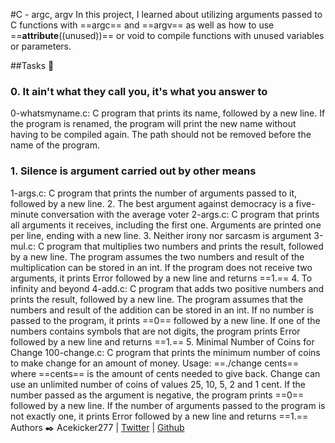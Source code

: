 
#C - argc, argv
In this project, I learned about utilizing arguments passed to C functions with ==argc== and ==argv== as well as how to use ==__attribute__((unused))== or void to compile functions with unused variables or parameters.

##Tasks 📃

### 0. It ain't what they call you, it's what you answer to

0-whatsmyname.c: C program that prints its name, followed by a new line.
If the program is renamed, the program will print the new name without having to be compiled again.
The path should not be removed before the name of the program.

### 1. Silence is argument carried out by other means

1-args.c: C program that prints the number of arguments passed to it, followed by a new line.
2. The best argument against democracy is a five-minute conversation with the average voter
2-args.c: C program that prints all arguments it receives, including the first one.
Arguments are printed one per line, ending with a new line.
3. Neither irony nor sarcasm is argument
3-mul.c: C program that multiplies two numbers and prints the result, followed by a new line.
The program assumes the two numbers and result of the multiplication can be stored in an int.
If the program does not receive two arguments, it prints Error followed by a new line and returns ==1.==
4. To infinity and beyond
4-add.c: C program that adds two positive numbers and prints the result, followed by a new line.
The program assumes that the numbers and result of the addition can be stored in an int.
If no number is passed to the program, it prints ==0== followed by a new line.
If one of the numbers contains symbols that are not digits, the program prints Error followed by a new line and returns ==1.==
5. Minimal Number of Coins for Change
100-change.c: C program that prints the minimum number of coins to make change for an amount of money.
Usage: ==./change cents== where ==cents== is the amount of cents needed to give back.
Change can use an unlimited number of coins of values 25, 10, 5, 2 and 1 cent.
If the number passed as the argument is negative, the program prints ==0== followed by a new line.
If the number of arguments passed to the program is not exactly one, it prints Error followed by a new line and returns ==1.==
Authors ✒️ 
Acekicker277 | [Twitter](https://twitter.com/HaymoreAy?t=iI6aWw2a9dKoUss2BsZhJw&s=09) | [Github](https://github.com/Acekicker277)
